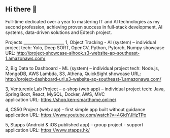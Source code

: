 ## Hi there 👋

Full-time dedicated over a year to mastering IT and AI technologies as my second profession, achieving proven success in full-stack development, AI systems, data-driven solutions and Edtech project. 

Projects ____________________
1, Object Tracking - AI (system) – individual project 
     tech: Yolo, Deep SORT, OpenCV, Python, Pytorch, Numpy
     showcase URL: http://project-showcase-aihook.s3-website-ap-southeast-1.amazonaws.com/

2, Big Data to Dashboard - ML (system) – individual project 
     tech: Node.js, MongoDB, AWS Lambda, S3, Athena, QuickSight
     showcase URL: http://project-dashboard-url.s3-website-ap-southeast-1.amazonaws.com/

3, Venturenix Lab Project – e-shop (web app) – individual project 
     tech: Java, Spring Boot, React, MySQL, Docker, AWS, MVC    
     application URL: https://shop.ken-smarthome.online/
    
4, CS50 Project (web app) – first simple app built without guidance
   application URL: https://www.youtube.com/watch?v=4GldYJHzTPo

5, Stapps (Android & iOS published app) – group project - support
     application URL:  https://www.stapps.hk/


<!--
**KkwwwkK/KkwwwkK** is a ✨ _special_ ✨ repository because its `README.md` (this file) appears on your GitHub profile.

Here are some ideas to get you started:

- 🔭 I’m currently working on ...
- 🌱 I’m currently learning ...
- 👯 I’m looking to collaborate on ...
- 🤔 I’m looking for help with ...
- 💬 Ask me about ...
- 📫 How to reach me: ...
- 😄 Pronouns: ...
- ⚡ Fun fact: ...
-->
